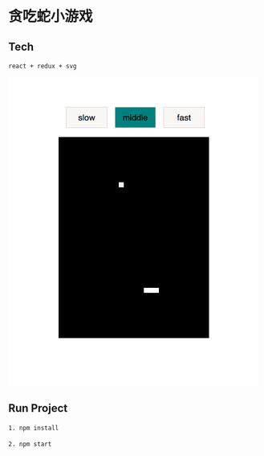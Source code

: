 # 贪吃蛇小游戏

## Tech

    react + redux + svg

![alt text](/snake.png)

## Run Project

    1. npm install

    2. npm start
